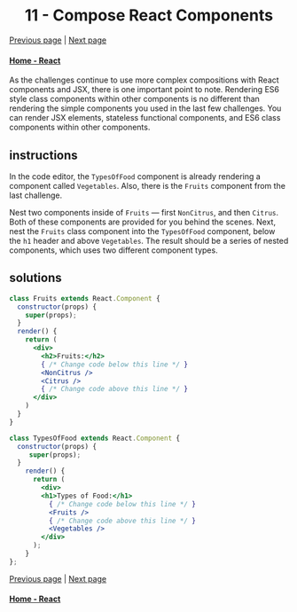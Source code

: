 # <center>11 - Compose React Components</center>

[Previous page](10-use-react-to-render-nested-components.md) | [Next page](12-render-a-class-component-to-the-dom.md)

#### [Home - React](./README.md)


As the challenges continue to use more complex compositions with React components and JSX, there is one important point to note. Rendering ES6 style class components within other components is no different than rendering the simple components you used in the last few challenges. You can render JSX elements, stateless functional components, and ES6 class components within other components.

## instructions 

In the code editor, the `TypesOfFood` component is already rendering a component called `Vegetables`. Also, there is the `Fruits` component from the last challenge.

Nest two components inside of `Fruits` — first `NonCitrus`, and then `Citrus`. Both of these components are provided for you behind the scenes. Next, nest the `Fruits` class component into the `TypesOfFood` component, below the `h1` header and above `Vegetables`. The result should be a series of nested components, which uses two different component types.

## solutions 

```jsx
class Fruits extends React.Component {
  constructor(props) {
    super(props);
  }
  render() {
    return (
      <div>
        <h2>Fruits:</h2>
        { /* Change code below this line */ }
        <NonCitrus />
        <Citrus />
        { /* Change code above this line */ }
      </div>
    )
  }
}

class TypesOfFood extends React.Component {
  constructor(props) {
     super(props);
  }
    render() {
      return (
        <div>
        <h1>Types of Food:</h1>
          { /* Change code below this line */ }
          <Fruits />
          { /* Change code above this line */ }
          <Vegetables />
        </div>
      );
    }
};
```

[Previous page](10-use-react-to-render-nested-components.md) | [Next page](12-render-a-class-component-to-the-dom.md)

#### [Home - React](./README.md)